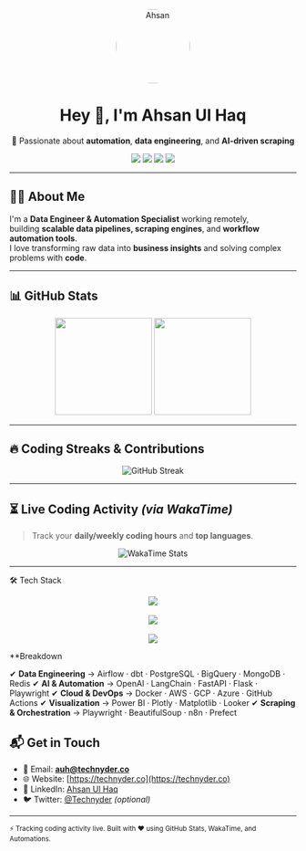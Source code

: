 <!-- Personal GitHub Profile README -->

<p align="center">
  <img src="https://technyder.co/assets/images/Technyder.png" alt="Ahsan" width="130" style="border-radius:50%;" />
</p>

<h1 align="center">Hey 👋, I'm Ahsan Ul Haq</h1>

<p align="center">
  🚀 Passionate about <strong>automation</strong>, <strong>data engineering</strong>, and <strong>AI-driven scraping</strong>  
</p>

<p align="center">
  <a href="https://technyder.co"><img src="https://img.shields.io/badge/🌐%20Portfolio-Technyder.co-blue?style=flat-square" /></a>
  <a href="mailto:auh@technyder.co"><img src="https://img.shields.io/badge/📧%20Email-auh@technyder.co-red?style=flat-square" /></a>
  <a href="https://www.linkedin.com/in/ahsanulhaq/"><img src="https://img.shields.io/badge/💼%20LinkedIn-Connect-green?style=flat-square" /></a>
  <a href="https://github.com/ahsanulhaq3720"><img src="https://img.shields.io/badge/💻%20GitHub-ahsanulhaq3720-black?style=flat-square" /></a>
</p>

---

## 👨‍💻 **About Me**

I'm a **Data Engineer & Automation Specialist** working remotely,  
building **scalable data pipelines, scraping engines**, and **workflow automation tools**.  
I love transforming raw data into **business insights** and solving complex problems with **code**.

---

## 📊 **GitHub Stats**

<p align="center">
  <img src="https://github-readme-stats.vercel.app/api?username=ahsanulhaq3720&show_icons=true&theme=tokyonight&count_private=true" height="170"/>
  <img src="https://github-readme-stats.vercel.app/api/top-langs/?username=ahsanulhaq3720&layout=compact&theme=tokyonight" height="170"/>
</p>

---

## 🔥 **Coding Streaks & Contributions**

<p align="center">
  <img src="https://streak-stats.demolab.com/?user=ahsanulhaq3720&theme=tokyonight&hide_border=true" alt="GitHub Streak" />
</p>

---

## ⏳ **Live Coding Activity** *(via WakaTime)*

> Track your **daily/weekly coding hours** and **top languages**.

<p align="center">
  <img src="https://github-readme-stats.vercel.app/api/wakatime?username=ahsanulhaq&theme=tokyonight" alt="WakaTime Stats" />
</p>

---
🛠️ Tech Stack
<p align="center"> <img src="https://skillicons.dev/icons?i=python,fastapi,flask,airflow,postgresql,mysql,mongodb,bigquery,redis,git,github,docker,linux,aws,gcp,azure" /><br><br> <img src="https://skillicons.dev/icons?i=tensorflow,pytorch,sklearn,pandas,numpy,matplotlib,plotly" /><br><br> <img src="https://skillicons.dev/icons?i=nodejs,js,ts,playwright" /> </p>

**Breakdown

✔ ****Data Engineering**** → Airflow · dbt · PostgreSQL · BigQuery · MongoDB · Redis
✔ ****AI & Automation**** → OpenAI · LangChain · FastAPI · Flask · Playwright
✔ ****Cloud & DevOps**** → Docker · AWS · GCP · Azure · GitHub Actions
✔ ****Visualization**** → Power BI · Plotly · Matplotlib · Looker
✔ ****Scraping & Orchestration**** → Playwright · BeautifulSoup · n8n · Prefect

## 📬 **Get in Touch**

- 📧 Email: **auh@technyder.co**  
- 🌐 Website: [https://technyder.co](https://technyder.co)  
- 💼 LinkedIn: [Ahsan Ul Haq](https://www.linkedin.com/in/ahsanulhaq/)  
- 🐦 Twitter: [@Technyder](https://twitter.com/technyder) *(optional)*

---

<sub>⚡ Tracking coding activity live. Built with ❤️ using GitHub Stats, WakaTime, and Automations.</sub>
